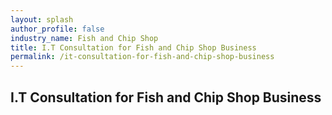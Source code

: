 ```yaml
---
layout: splash 
author_profile: false 
industry_name: Fish and Chip Shop
title: I.T Consultation for Fish and Chip Shop Business
permalink: /it-consultation-for-fish-and-chip-shop-business
---
```


## I.T Consultation for Fish and Chip Shop Business